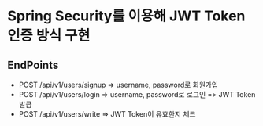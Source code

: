 # Spring Security를 이용해 JWT Token 인증 방식 구현

## EndPoints

- POST /api/v1/users/signup => username, password로 회원가입
- POST /api/v1/users/login => username, password로 로그인 => JWT Token 발급
- POST /api/v1/users/write => JWT Token이 유효한지 체크

